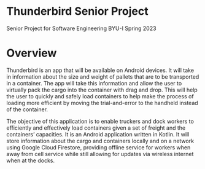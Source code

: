 # Thunderbird Senior Project
Senior Project for Software Engineering BYU-I Spring 2023

# Overview
Thunderbird is an app that will be available on Android devices. It will take in information about the size and weight of pallets that are to be transported in a container. The app will take this information and allow the user to virtually pack the cargo into the container with drag and drop. This will help the user to quickly and safely load containers to help make the process of loading more efficient by moving the trial-and-error to the handheld instead of the container.

The objective of this application is to enable truckers and dock workers to efficiently and effectively load containers given a set of freight and the containers’ capacities. It is an Android application written in Kotlin. It will store information about the cargo and containers locally and on a network using Google Cloud Firestore, providing offline service for workers when away from cell service while still allowing for updates via wireless internet when at the docks.